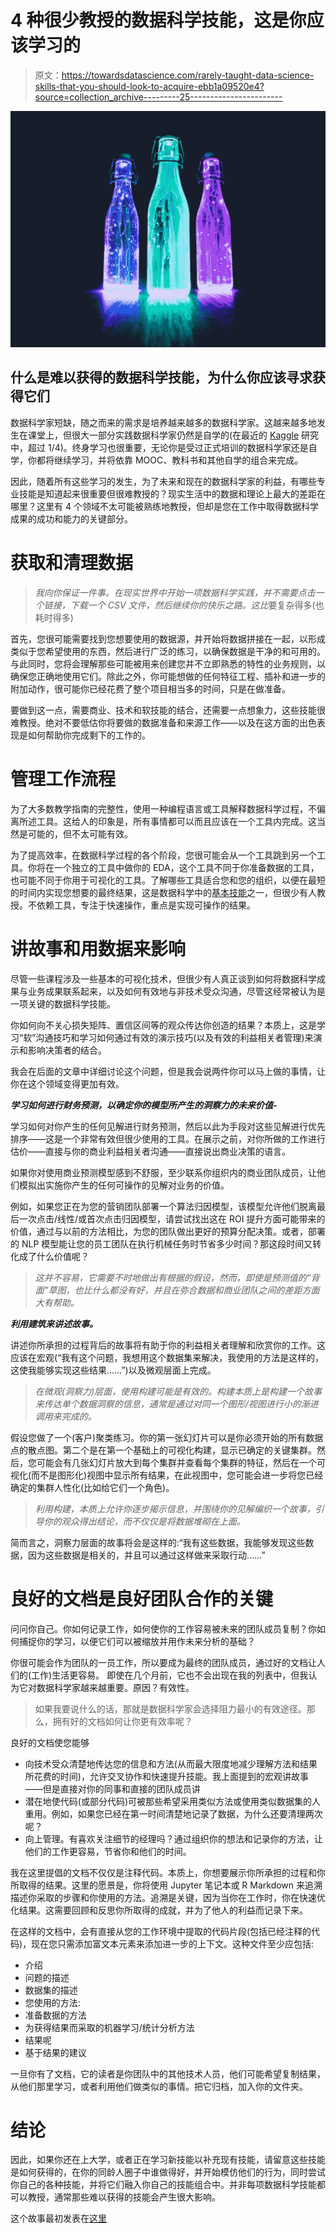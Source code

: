 # 4 种很少教授的数据科学技能，这是你应该学习的

> 原文：<https://towardsdatascience.com/rarely-taught-data-science-skills-that-you-should-look-to-acquire-ebb1a09520e4?source=collection_archive---------25----------------------->

![](img/695300e97635ce1e7d23f3c0c8f67ec3.png)

## 什么是难以获得的数据科学技能，为什么你应该寻求获得它们

数据科学家短缺，随之而来的需求是培养越来越多的数据科学家。这越来越多地发生在课堂上，但很大一部分实践数据科学家仍然是自学的(在最近的 [Kaggle](https://www.techrepublic.com/article/report-59-of-employed-data-scientists-learned-skills-on-their-own-or-via-a-mooc/) 研究中，超过 1/4)。终身学习也很重要，无论你是受过正式培训的数据科学家还是自学，你都将继续学习，并将依靠 MOOC、教科书和其他自学的组合来完成。

因此，随着所有这些学习的发生，为了未来和现在的数据科学家的利益，有哪些专业技能是知道起来很重要但很难教授的？现实生活中的数据和理论上最大的差距在哪里？这里有 4 个领域不太可能被熟练地教授，但却是您在工作中取得数据科学成果的成功和能力的关键部分。

# 获取和清理数据

> *我向你保证一件事。在现实世界中开始一项数据科学实践，并不需要点击一个链接，下载一个 CSV 文件，然后继续你的快乐之路。这比*要复杂得多(也耗时得多)

首先，您很可能需要找到您想要使用的数据源，并开始将数据拼接在一起，以形成类似于您希望使用的东西，然后进行广泛的练习，以确保数据是干净的和可用的。与此同时，您将会理解那些可能被用来创建您并不立即熟悉的特性的业务规则，以确保您正确地使用它们。除此之外，你可能想做的任何特征工程、插补和进一步的附加动作，很可能你已经花费了整个项目相当多的时间，只是在做准备。

要做到这一点，需要商业、技术和软技能的结合，还需要一点想象力，这些技能很难教授。绝对不要低估你将要做的数据准备和来源工作——以及在这方面的出色表现是如何帮助你完成剩下的工作的。

# 管理工作流程

为了大多数教学指南的完整性，使用一种编程语言或工具解释数据科学过程，不偏离所述工具。这给人的印象是，所有事情都可以而且应该在一个工具内完成。这当然是可能的，但不太可能有效。

为了提高效率，在数据科学过程的各个阶段，您很可能会从一个工具跳到另一个工具。你将在一个独立的工具中做你的 EDA，这个工具不同于你准备数据的工具，也可能不同于你用于可视化的工具。了解哪些工具适合您和您的组织，以便在最短的时间内实现您想要的最终结果，这是数据科学中的[基本技能](https://datandi.com/so-now-you-are-a-data-science-manager-now-what/)之一，但很少有人教授。不依赖工具，专注于快速操作，重点是实现可操作的结果。

# 讲故事和用数据来影响

尽管一些课程涉及一些基本的可视化技术，但很少有人真正谈到如何将数据科学成果与业务成果联系起来，以及如何有效地与非技术受众沟通，尽管这经常被认为是一项关键的数据科学技能。

你如何向不关心损失矩阵、置信区间等的观众传达你创造的结果？本质上，这是学习“软”沟通技巧和学习如何通过有效的演示技巧(以及有效的利益相关者管理)来演示和影响决策者的结合。

我会在后面的文章中详细讨论这个问题，但是我会说两件你可以马上做的事情，让你在这个领域变得更加有效。

***学习如何进行财务预测，以确定你的模型所产生的洞察力的未来价值-***

学习如何对你产生的任何见解进行财务预测，然后以此为手段对这些见解进行优先排序——这是一个非常有效但很少使用的工具。在展示之前，对你所做的工作进行估价——直接与你的商业利益相关者沟通——直接说出商业决策的语言。

如果你对使用商业预测模型感到不舒服，至少联系你组织内的商业团队成员，让他们模拟出实施你产生的任何可操作的见解对业务的价值。

例如，如果您正在为您的营销团队部署一个算法归因模型，该模型允许他们脱离最后一次点击/线性/或首次点击归因模型，请尝试找出这在 ROI 提升方面可能带来的价值，通过与以前的方法相比，为您的团队做出更好的预算分配决策。或者，部署的 NLP 模型能让您的员工团队在执行机械任务时节省多少时间？那这段时间又转化成了什么价值呢？

> *这并不容易，它需要不时地做出有根据的假设，然而，即使是预测值的“背面”草图，也比什么都没有好，并且在弥合数据和商业团队之间的差距方面大有帮助。*

***利用建筑来讲述故事。***

讲述你所承担的过程背后的故事将有助于你的利益相关者理解和欣赏你的工作。这应该在宏观(“我有这个问题，我想用这个数据集来解决，我使用的方法是这样的，这使我能够实现这些结果……”)以及微观层面上完成。

> *在微观(洞察力)层面，使用构建可能是有效的。构建本质上是构建一个故事来传达单个数据洞察的信息，通常是通过对同一个图形/视图进行小的渐进调用来完成的。*

假设您做了一个(客户)聚类练习。你的第一张幻灯片可以是你必须开始的所有数据点的散点图。第二个是在第一个基础上的可视化构建，显示已确定的关键集群。然后，您可能会有几张幻灯片放大到每个集群并查看每个集群的特征，然后在一个可视化(而不是图形化)视图中显示所有结果，在此视图中，您可能会进一步将您已经确定的集群人性化(比如给它们一个角色)。

> *利用构建，本质上允许你逐步揭示信息，并围绕你的见解编织一个故事，引导你的观众得出结论，而不仅仅是将数据堆砌在上面。*

简而言之，洞察力层面的故事将会是这样的:“我有这些数据，我能够发现这些数据，因为这些数据是相关的，并且可以通过这样做来采取行动……”

# 良好的文档是良好团队合作的关键

问问你自己。你如何记录工作，如何使你的工作容易被未来的团队成员复制？你如何捕捉你的学习，以便它们可以被缩放并用作未来分析的基础？

你很可能会作为团队的一员工作，所以要成为最终的团队成员，通过好的文档让人们的(工作)生活更容易。
即使在几个月前，它也不会出现在我的列表中，但我认为它对数据科学家越来越重要。原因？有效性。

> 如果我要说什么的话，那就是数据科学家会选择阻力最小的有效途径。那么，拥有好的文档如何让你更有效率呢？

良好的文档使您能够

*   向技术受众清楚地传达您的信息和方法(从而最大限度地减少理解方法和结果所花费的时间)，允许交叉协作和快速提升技能。我上面提到的宏观讲故事——但是直接对你的同事和直接的团队成员讲
*   潜在地使代码(或部分代码)可被那些希望采用类似方法或使用类似数据集的人重用。例如，如果您已经在第一时间清楚地记录了数据，为什么还要清理两次呢？
*   向上管理。有喜欢关注细节的经理吗？通过组织你的想法和记录你的方法，让他们的工作更容易，节省你和他们的时间。

我在这里提倡的文档不仅仅是注释代码。本质上，你想要展示你所承担的过程和你所取得的结果。这里的愿景是，你将使用 Jupyter 笔记本或 R Markdown 来追溯描述你采取的步骤和你使用的方法。追溯是关键，因为当你在工作时，你在快速优化结果。这需要回顾和反思你所取得的成就，并为了他人的利益而记录下来。

在这样的文档中，会有直接从您的工作环境中提取的代码片段(包括已经注释的代码)，现在您只需添加富文本元素来添加进一步的上下文。这种文件至少应包括:

*   介绍
*   问题的描述
*   数据集的描述
*   您使用的方法:
*   准备数据的方法
*   为获得结果而采取的机器学习/统计分析方法
*   结果呢
*   基于结果的建议

一旦你有了文档，它的读者是你团队中的其他技术人员，他们可能希望复制结果，从他们那里学习，或者利用他们做类似的事情。把它归档，加入你的文件夹。

# 结论

因此，如果你还在上大学，或者正在学习新技能以补充现有技能，请留意这些技能是如何获得的，在你的同龄人圈子中谁做得好，并开始模仿他们的行为，同时尝试你自己的各种技能，并将它们融入你自己的技能组合中。并非每项数据科学技能都可以教授，通常那些难以获得的技能会产生很大影响。

这个故事最初发表在[这里](https://datandi.com/acquiring-the-un-acquirable-rarely-taught-data-skills-that-you-need-to-know/)